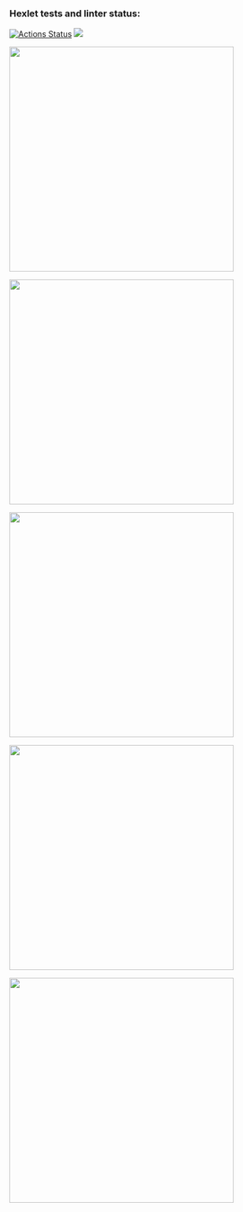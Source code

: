 ### Hexlet tests and linter status:

[![Actions Status](https://github.com/hitriylis/frontend-project-44/workflows/hexlet-check/badge.svg)](https://github.com/hitriylis/frontend-project-44/actions)
<a href="https://codeclimate.com/github/hitriylis/frontend-project-44/maintainability"><img src="https://api.codeclimate.com/v1/badges/320f96eaddfa762cf289/maintainability" /></a>

<a href="https://asciinema.org/a/556078"><img src="https://asciinema.org/a/556078.png" width="400"/></a>

<a href="https://asciinema.org/a/558181"><img src="https://asciinema.org/a/558181.png" width="400"/></a>

<a href="https://asciinema.org/a/558210"><img src="https://asciinema.org/a/558210.png" width="400"/></a>

<a href="https://asciinema.org/a/559436"><img src="https://asciinema.org/a/559436.png" width="400"/></a>

<a href="https://asciinema.org/a/559699"><img src="https://asciinema.org/a/559699.png" width="400"/></a>